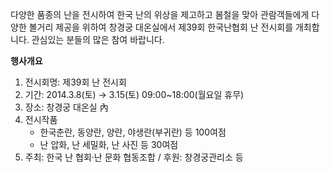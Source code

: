 다양한 품종의 난을 전시하여 한국 난의 위상을 제고하고 봄철을 맞아 관람객들에게 다양한 볼거리 제공을 위하여 창경궁 대온실에서 제39회 한국난협회 난 전시회를 개최합니다. 관심있는 분들의 많은 참여 바랍니다.

**행사개요**
1. 전시회명: 제39회 난 전시회
2. 기간: 2014.3.8(토) → 3.15(토) 09:00~18:00(월요일 휴무)
3. 장소: 창경궁 대온실 內
4. 전시작품
   - 한국춘란, 동양란, 양란, 야생란(부귀란) 등 100여점
   - 난 압화, 난 세밀화, 난 사진 등 30여점
5. 주최: 한국 난 협회·난 문화 협동조합 / 후원: 창경궁관리소 등